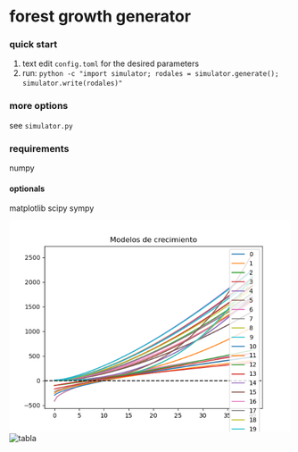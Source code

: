 # forest growth generator

### quick start

1. text edit `config.toml` for the desired parameters
2. run: `python -c "import simulator; rodales = simulator.generate(); simulator.write(rodales)"`

### more options

see `simulator.py`

### requirements

numpy

#### optionals

matplotlib
scipy
sympy

![models](models.png)
![tabla](tabla.png)
